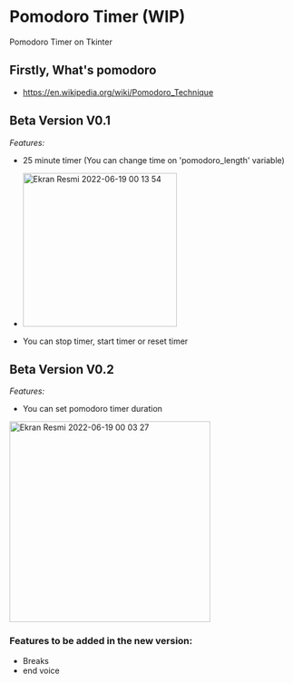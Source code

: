 # Pomodoro Timer (WIP)
Pomodoro Timer on Tkinter

## Firstly, What's pomodoro
- https://en.wikipedia.org/wiki/Pomodoro_Technique

<!---------------------------------------->

## Beta Version V0.1
_Features:_
- 25 minute timer (You can change time on 'pomodoro_length' variable)
- <img width="271" alt="Ekran Resmi 2022-06-19 00 13 54" src="https://user-images.githubusercontent.com/84154488/174457251-a8641b90-f5c8-464c-986d-0fdcc0bc4654.png">

- You can stop timer, start timer or reset timer

<!---------------------------------------->

## Beta Version V0.2
_Features:_
- You can set pomodoro timer duration 

<img width="354" alt="Ekran Resmi 2022-06-19 00 03 27" src="https://user-images.githubusercontent.com/84154488/174457205-3c0b4b93-a1c8-47af-8b1b-1f905bc15a6c.png">


### Features to be added in the new version:
- Breaks
- end voice
